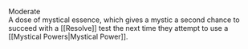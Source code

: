 Moderate<br>A dose of mystical essence, which gives a mystic a second chance to succeed with a [[Resolve]] test the next time they attempt to use a [[Mystical Powers|Mystical Power]].
